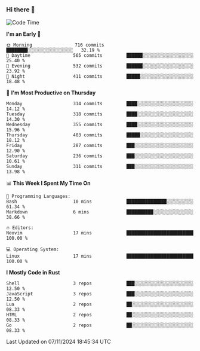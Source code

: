 ### Hi there 👋
<!--START_SECTION:waka-->
![Code Time](http://img.shields.io/badge/Code%20Time-340%20hrs%2022%20mins-blue)

**I'm an Early 🐤** 

```text
🌞 Morning                716 commits         ████████░░░░░░░░░░░░░░░░░   32.19 % 
🌆 Daytime                565 commits         ██████░░░░░░░░░░░░░░░░░░░   25.40 % 
🌃 Evening                532 commits         ██████░░░░░░░░░░░░░░░░░░░   23.92 % 
🌙 Night                  411 commits         █████░░░░░░░░░░░░░░░░░░░░   18.48 % 
```
📅 **I'm Most Productive on Thursday** 

```text
Monday                   314 commits         ████░░░░░░░░░░░░░░░░░░░░░   14.12 % 
Tuesday                  318 commits         ████░░░░░░░░░░░░░░░░░░░░░   14.30 % 
Wednesday                355 commits         ████░░░░░░░░░░░░░░░░░░░░░   15.96 % 
Thursday                 403 commits         █████░░░░░░░░░░░░░░░░░░░░   18.12 % 
Friday                   287 commits         ███░░░░░░░░░░░░░░░░░░░░░░   12.90 % 
Saturday                 236 commits         ███░░░░░░░░░░░░░░░░░░░░░░   10.61 % 
Sunday                   311 commits         ███░░░░░░░░░░░░░░░░░░░░░░   13.98 % 
```


📊 **This Week I Spent My Time On** 

```text
💬 Programming Languages: 
Bash                     10 mins             ███████████████░░░░░░░░░░   61.34 % 
Markdown                 6 mins              ██████████░░░░░░░░░░░░░░░   38.66 % 

🔥 Editors: 
Neovim                   17 mins             █████████████████████████   100.00 % 

💻 Operating System: 
Linux                    17 mins             █████████████████████████   100.00 % 
```

**I Mostly Code in Rust** 

```text
Shell                    3 repos             ███░░░░░░░░░░░░░░░░░░░░░░   12.50 % 
JavaScript               3 repos             ███░░░░░░░░░░░░░░░░░░░░░░   12.50 % 
Lua                      2 repos             ██░░░░░░░░░░░░░░░░░░░░░░░   08.33 % 
HTML                     2 repos             ██░░░░░░░░░░░░░░░░░░░░░░░   08.33 % 
Go                       2 repos             ██░░░░░░░░░░░░░░░░░░░░░░░   08.33 % 
```




 Last Updated on 07/11/2024 18:45:34 UTC
<!--END_SECTION:waka-->

<!--
**YoganshSharma/YoganshSharma** is a ✨ _special_ ✨ repository because its `README.md` (this file) appears on your GitHub profile.

Here are some ideas to get you started:

- 🔭 I’m currently working on ...
- 🌱 I’m currently learning ...
- 👯 I’m looking to collaborate on ...
- 🤔 I’m looking for help with ...
- 💬 Ask me about ...
- 📫 How to reach me: ...
- 😄 Pronouns: ...
- ⚡ Fun fact: ...
-->
